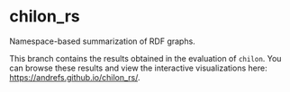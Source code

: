 # chilon_rs
Namespace-based summarization of RDF graphs.

This branch contains the results obtained in the evaluation of `chilon`.
You can browse these results and view the interactive visualizations here: https://andrefs.github.io/chilon_rs/.
